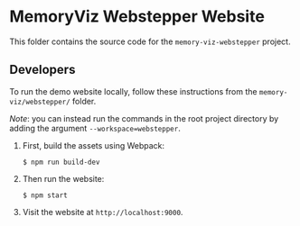 # MemoryViz Webstepper Website

This folder contains the source code for the `memory-viz-webstepper` project.

## Developers

To run the demo website locally, follow these instructions from the `memory-viz/webstepper/` folder.

_Note_: you can instead run the commands in the root project directory by adding the argument `--workspace=webstepper`.

1. First, build the assets using Webpack:

    ```console
    $ npm run build-dev
    ```

2. Then run the website:

    ```console
    $ npm start
    ```

3. Visit the website at `http://localhost:9000`.
